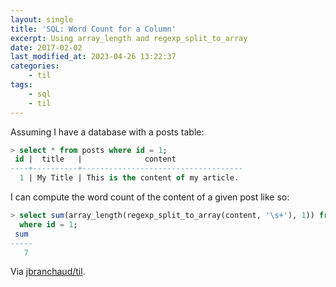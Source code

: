 ```yaml
---
layout: single
title: 'SQL: Word Count for a Column'
excerpt: Using array_length and regexp_split_to_array
date: 2017-02-02
last_modified_at: 2023-04-26 13:22:37
categories:
    - til
tags:
    - sql
    - til
---
```


Assuming I have a database with a posts table:

```sql
> select * from posts where id = 1;
 id |  title   |              content
----+----------+------------------------------------
  1 | My Title | This is the content of my article.
```

I can compute the word count of the content of a given post like so:

```sql
> select sum(array_length(regexp_split_to_array(content, '\s+'), 1)) from posts \
  where id = 1;
 sum
-----
   7
```

Via [jbranchaud/til](https://github.com/jbranchaud/til).
